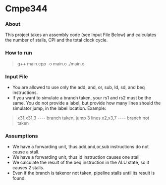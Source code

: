 # Cmpe344

### About
This project takes an assembly code (see Input File Below) and calculates the number of stalls, CPI and the total clock cycle.
### How to run
> g++ main.cpp -o main.o
> ./main.o <input-path> <output-path>
### Input File
  * You are allowed to use only the add, and, or, sub, ld, sd, and beq instructions.
  * If you want to simulate a branch taken, your rs1 and rs2 must be the same. You do not provide a label, but provide how many lines should the simulator jump, in
the label location. Example:
  > x31,x31,3 ---- branch taken, jump 3 lines
  > x2,x3,7   ---- branch not taken
### Assumptions
  * We have a forwarding unit, thus add,and,or,sub instructions do not cause a stall.
  * We have a forwarding unit, thus ld instruction causes one stall
  * We calculate the result of the beq instruction in the ALU state, so it causes 2 stalls.
  * Even if the branch is takenor not taken, pipeline stalls until its result is found.
